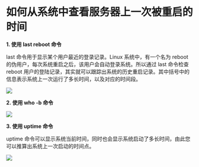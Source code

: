 # 如何从系统中查看服务器上一次被重启的时间

**1. 使用 last reboot 命令**

last 命令用于显示某个用户最近的登录记录。Linux 系统中，有一个名为 reboot 的伪用户，每次系统重启之后，该用户会自动登录系统。所以通过 last 命令检查 reboot 用户的登陆记录，其实就可以跟踪出系统的历史重启记录。其中括号中的信息表示系统上一次运行了多长时间，以及对应的时间段。

![](../../../../../image/Elastic-Compute/Virtual-Machine/Linux/%E5%A6%82%E4%BD%95%E4%BB%8E%E7%B3%BB%E7%BB%9F%E4%B8%AD%E6%9F%A5%E7%9C%8B%E6%9C%8D%E5%8A%A1%E5%99%A8%E4%B8%8A%E4%B8%80%E6%AC%A1%E8%A2%AB%E9%87%8D%E5%90%AF%E7%9A%84%E6%97%B6%E9%97%B401.png)

**2. 使用 who -b 命令**

![](../../../../../image/Elastic-Compute/Virtual-Machine/Linux/%E5%A6%82%E4%BD%95%E4%BB%8E%E7%B3%BB%E7%BB%9F%E4%B8%AD%E6%9F%A5%E7%9C%8B%E6%9C%8D%E5%8A%A1%E5%99%A8%E4%B8%8A%E4%B8%80%E6%AC%A1%E8%A2%AB%E9%87%8D%E5%90%AF%E7%9A%84%E6%97%B6%E9%97%B402.png)

**3. 使用 uptime 命令**

uptime 命令可以显示系统当前时间，同时也会显示系统启动了多长时间，由此您可以推算出系统上一次启动的时间点。

![](../../../../../image/Elastic-Compute/Virtual-Machine/Linux/%E5%A6%82%E4%BD%95%E4%BB%8E%E7%B3%BB%E7%BB%9F%E4%B8%AD%E6%9F%A5%E7%9C%8B%E6%9C%8D%E5%8A%A1%E5%99%A8%E4%B8%8A%E4%B8%80%E6%AC%A1%E8%A2%AB%E9%87%8D%E5%90%AF%E7%9A%84%E6%97%B6%E9%97%B403.png)
